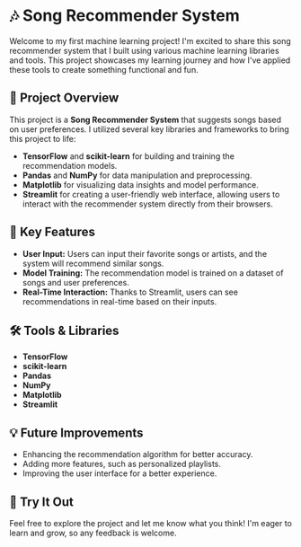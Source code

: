    <title>Song Recommender System</title>
</head>
<body>

<h1>🎶 Song Recommender System</h1>

<p>Welcome to my first machine learning project! I'm excited to share this song recommender system that I built using various machine learning libraries and tools. This project showcases my learning journey and how I've applied these tools to create something functional and fun.</p>

<h2>🚀 Project Overview</h2>

<p>This project is a <strong>Song Recommender System</strong> that suggests songs based on user preferences. I utilized several key libraries and frameworks to bring this project to life:</p>
<ul>
    <li><strong>TensorFlow</strong> and <strong>scikit-learn</strong> for building and training the recommendation models.</li>
    <li><strong>Pandas</strong> and <strong>NumPy</strong> for data manipulation and preprocessing.</li>
    <li><strong>Matplotlib</strong> for visualizing data insights and model performance.</li>
    <li><strong>Streamlit</strong> for creating a user-friendly web interface, allowing users to interact with the recommender system directly from their browsers.</li>
</ul>

<h2>🎯 Key Features</h2>

<ul>
    <li><strong>User Input:</strong> Users can input their favorite songs or artists, and the system will recommend similar songs.</li>
    <li><strong>Model Training:</strong> The recommendation model is trained on a dataset of songs and user preferences.</li>
    <li><strong>Real-Time Interaction:</strong> Thanks to Streamlit, users can see recommendations in real-time based on their inputs.</li>
</ul>

<h2>🛠️ Tools & Libraries</h2>

<ul>
    <li><strong>TensorFlow</strong></li>
    <li><strong>scikit-learn</strong></li>
    <li><strong>Pandas</strong></li>
    <li><strong>NumPy</strong></li>
    <li><strong>Matplotlib</strong></li>
    <li><strong>Streamlit</strong></li>
</ul>

<h2>💡 Future Improvements</h2>

<ul>
    <li>Enhancing the recommendation algorithm for better accuracy.</li>
    <li>Adding more features, such as personalized playlists.</li>
    <li>Improving the user interface for a better experience.</li>
</ul>

<h2>🔗 Try It Out</h2>

<p>Feel free to explore the project and let me know what you think! I'm eager to learn and grow, so any feedback is welcome.</p>

